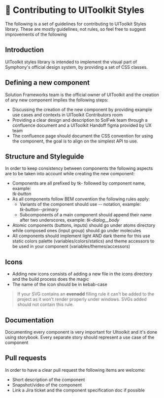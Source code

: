 # 💪 Contributing to UIToolkit Styles

The following is a set of guidelines for contributing to UIToolkit Styles library. These are mostly guidelines, not rules, so feel free to suggest improvements of the following

## Introduction

UIToolkit styles library is intended to implement the visual part of Symphony's official design system, by providing a set of CSS classes.

## Defining a new component

Solution Frameworks team is the official owner of UIToolkit and the creation of any new component implies the following steps:

- Discussing the creation of the new component by providing example use cases and contexts in UIToolkit Contributors room
- Providing a clear design and description to SolFwk team through a confluence document and a UIToolkit Handoff figma provided by UX team
- The confluence page should document the CSS convention for using the component, the goal is to align on the simplest API to use.

## Structure and Styleguide

In order to keep consistency between components the following aspects are to be taken into account while creating the new component:

- Components are all prefixed by tk- followed by component name, example:  
  _tk-button_
- As all components follow BEM convention the following rules apply:
  - Variants of the component should use -- notation, example:  
    _tk-button--primary_
  - Subcomponents of a main component should append their name after two underscores, example: _tk-dialog\_\_body_
- Atomic components (buttons, inputs) should go under atoms directory while composed ones (input group) should go under molecules
- All components should implement light AND dark theme for this use static colors palette (variables/colors/statics) and theme accessors to be used in your component (variables/themes/accessors)

## Icons
- Adding new icons consists of adding a new file in the icons directory and the build process does the magic
- The name of the icon should be in kebab-case
> If your SVG contains an __evenodd__ filling rule it can't be added to the project as it won't render properly under windows. SVGs added should not contain this rule.

## Documentation

Documenting every component is very important for UItoolkit and it's done using storybook. Every separate story should represent a use case of the component

## Pull requests

In order to have a clear pull request the following items are welcome:

- Short description of the component
- Snapshot/video of the component
- Link a Jira ticket and the component specification doc if possible
